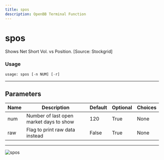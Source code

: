 ```yaml
---
title: spos
description: OpenBB Terminal Function
---
```


# spos

Shows Net Short Vol. vs Position. [Source: Stockgrid]
### Usage 
```python
usage: spos [-n NUM] [-r]
```
---
## Parameters
| Name | Description | Default | Optional | Choices |
| ---- | ----------- | ------- | -------- | ------- |
| num | Number of last open market days to show | 120 | True | None |
| raw | Flag to print raw data instead | False | True | None |
---
![spos](https://user-images.githubusercontent.com/46355364/154101511-fd2d65e9-69a6-46f3-aa78-77c032c6900d.png)

